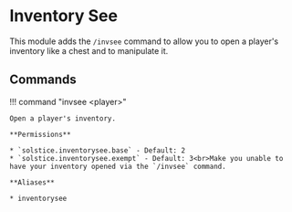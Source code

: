 # Inventory See

This module adds the `/invsee` command to allow you to open a player's inventory like a chest and to manipulate it.

## Commands

!!! command "invsee &lt;player&gt;"

    Open a player's inventory.

    **Permissions**

    * `solstice.inventorysee.base` - Default: 2
    * `solstice.inventorysee.exempt` - Default: 3<br>Make you unable to have your inventory opened via the `/invsee` command.

    **Aliases**

    * inventorysee